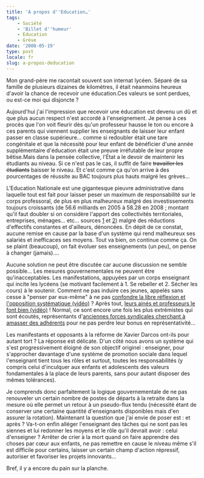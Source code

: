 ```yaml
---
title: 'A propos d''Education…'
tags:
    - Société
    - 'Billet d''humeur'
    - Éducation
    - Grève
date: '2008-05-19'
type: post
locale: fr
slug: a-propos-deducation
---
```


Mon grand-père me racontait souvent son internat lycéen. Séparé de sa famille de plusieurs dizaines de kilomètres, il était néanmoins heureux d'avoir la chance de recevoir une éducation.Ces valeurs se sont perdues, ou est-ce moi qui disjoncte&nbsp;?

Aujourd'hui j'ai l'impression que recevoir une éducation est devenu un dû et que plus aucun respect n'est accordé à l'enseignement. Je pense à ces procès que l'on voit fleurir dès qu'un professeur hausse le ton ou encore à ces parents qui viennent supplier les enseignants de laisser leur enfant passer en classe supérieure… comme si redoubler était une tare congénitale et que la nécessité pour leur enfant de bénéficier d'une année supplémentaire d'éducation était une preuve irréfutable de leur propre bêtise.Mais dans la pensée collective, l'État a le devoir de maintenir les étudiants au niveau. Si ce n'est pas le cas, il suffit de faire <span style="text-decoration: line-through">travailler les étudiants</span> baisser le niveau. Et c'est comme ça qu'on arrive à des pourcentages de réussite au BAC toujours plus hauts malgré les grèves…

L'Education Nationale est une gigantesque pieuvre administrative dans laquelle tout est fait pour laisser peser un maximum de responsabilité sur le corps professoral, de plus en plus malheureux malgré des investissements toujours croissants (de 56.6 milliards en 2005 à 58.28 en 2008 ; montant qu'il faut doubler si on considère l'apport des collectivités territoriales, entreprises, ménages… etc… sources [1](http://www.education.gouv.fr/pid25749/page-indisponible.html) et [2](http://www.education.gouv.fr/cid61638/projet-loi-finances-2014.html)) malgré des réductions d'effectifs constantes et d'ailleurs, dénoncées. En dépit de ce constat, aucune remise en cause par la base d'un système qui rend malheureux ses salariés et inefficaces ses moyens. Tout va bien, on continue comme ça. On se plaint (beaucoup), on fait évoluer ses enseignements (un peu), on pense à changer (jamais)….

Aucune solution ne peut être discutée car aucune discussion ne semble possible… Les mesures gouvernementales ne peuvent être qu'inacceptables. Les manifestations, appuyées par un corps enseignant qui incite les lycéens (se motivant facilement à 1\. Se rebeller et 2\. Sécher les cours) à le soutenir. Comment ne pas induire ces jeunes, appelés sans cesse à "penser par eux-même" à ne pas [confondre la libre réflexion et l'opposition systématique (vidéo)](http://www.dailymotion.com/video/x5161t_manifestations-lyceennes-a-paris-le_news)&nbsp;? Après tout, [leurs ainés et professeurs le font bien (vidéo)](http://www.dailymotion.com/video/x538od_les-enseignants-a-la-manif-du-15-av_news)&nbsp;! Normal, ce sont encore une fois les plus extrémistes qui sont écoutés, représentants d'[anciennes forces syndicales cherchant à amasser des adhérents](http://www.lexpress.fr/) pour ne pas perdre leur bonus en représentativité…

Les manifestants et opposants à la réforme de Xavier Darcos ont-ils pour autant tort&nbsp;? La réponse est délicate. D'un côté nous avons un système qui s'est progressivement éloigné de son objectif originel&nbsp;: enseigner, pour s'approcher davantage d'une système de promotion sociale dans lequel l'enseignant tient tous les rôles et surtout, toutes les responsabilités (y compris celui d'inculquer aux enfants et adolescents des valeurs fondamentales à la place de leurs parents, sans pour autant disposer des mêmes tolérances).

Je comprends donc parfaitement la logique gouvernementale de ne pas renouveler un certain nombre de postes de départs à la retraite dans la mesure où elle permet un retour à un pseudo-flux tendu (nécessité étant de conserver une certaine quantité d'enseignants disponibles mais d'en assurer la rotation). Maintenant la question que j'ai envie de poser est&nbsp;: et après&nbsp;? Va-t-on enfin alléger l'enseignant des tâches qui ne sont pas les siennes et lui redonner les moyens et le rôle qu'il devrait avoir&nbsp;: celui d'enseigner&nbsp;? Arrêter de crier à la mort quand on faire apprendre des choses par cœur aux enfants, ne pas remettre en cause le niveau même s'il est difficile pour certains, laisser un certain champ d'action répressif, autoriser et favoriser les projets innovants…

Bref, il y a encore du pain sur la planche.
